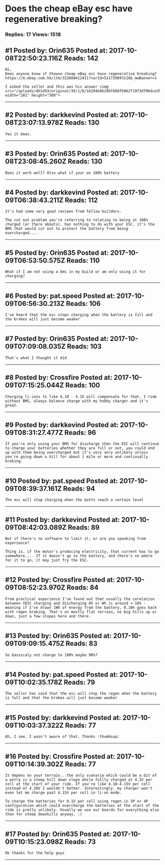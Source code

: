# Does the cheap eBay esc have regenerative breaking?

### Replies: 17 Views: 1518

## \#1 Posted by: Orin635 Posted at: 2017-10-08T22:50:23.116Z Reads: 142

```
Hi,
Does anyone know if thowse cheap eBay esc have regenerative breaking?
https://m.ebay.com.hk/itm/322688412411?varId=511729893110&_mwBanner=1

I asked the seller and this was his answer <img src="/uploads/db1493/original/3X/1/b/1b294e8b29bf60dfb962f1973df0bdce393a10d9.png" width="281" height="500">
```

---
## \#2 Posted by: darkkevind Posted at: 2017-10-08T23:07:13.978Z Reads: 130

```
Yes it does.
```

---
## \#3 Posted by: Orin635 Posted at: 2017-10-08T23:08:45.260Z Reads: 130

```
Does it work well? Also what if your on 100% battery
```

---
## \#4 Posted by: darkkevind Posted at: 2017-10-09T06:38:43.211Z Reads: 112

```
It's had some very good reviews from fellow builders.

The cut out problem you're referring to relating to being at 100% charged (or there abouts), has nothing to do with your ESC, it's the BMS that would cut out to protect the battery from being overcharged....
```

---
## \#5 Posted by: Orin635 Posted at: 2017-10-09T06:53:50.575Z Reads: 110

```
What if I am not using a bms in my build or am only using it for charging?
```

---
## \#6 Posted by: pat.speed Posted at: 2017-10-09T06:56:30.213Z Reads: 106

```
I've heard that the esc stops charging when the battery is full and the brakes will just become weaker
```

---
## \#7 Posted by: Orin635 Posted at: 2017-10-09T07:09:08.035Z Reads: 103

```
That's what I thought it did
```

---
## \#8 Posted by: Crossfire Posted at: 2017-10-09T07:15:25.044Z Reads: 100

```
Charging li-ions to like 4.10 - 4.15 will compensate for that. I ride without BMS, always balance charge with my hobby charger and it's great.
```

---
## \#9 Posted by: darkkevind Posted at: 2017-10-09T08:31:27.477Z Reads: 96

```
If you're only using your BMS for discharge then the ESC will continue to charge your batteries whether they are full or not, you could end up with them being overcharged but it's very very unlikely unless you're going down a hill for about 1 mile or more and continually braking.
```

---
## \#10 Posted by: pat.speed Posted at: 2017-10-09T08:39:37.161Z Reads: 94

```
The esc will stop charging when the batts reach a certain level
```

---
## \#11 Posted by: darkkevind Posted at: 2017-10-09T08:42:03.089Z Reads: 89

```
Not if there's no software to limit it, or are you speaking from experience?

Thing is, if the motor's producing electricity, that current has to go somewhere.... If it doesn't go to the battery, and there's no where for it to go, it may just fry the ESC.
```

---
## \#12 Posted by: Crossfire Posted at: 2017-10-09T08:52:23.970Z Reads: 84

```
From practical experience I've found out that usually the corelation between VESC charging and discharging Ah or Wh is around +-10% - meaning if I've drawn 1Wh of energy from the battery, 0.1Wh goes back with regen braking. That's on mostly flat terrain, no big hills up or down, just a few slopes here and there.
```

---
## \#13 Posted by: Orin635 Posted at: 2017-10-09T09:09:15.475Z Reads: 83

```
So bassicaly not charge to 100% maybe 90%?
```

---
## \#14 Posted by: pat.speed Posted at: 2017-10-09T10:02:35.178Z Reads: 79

```
The seller has said that the esc will stop the regen when the battery is full and that the brakes will just become weaker
```

---
## \#15 Posted by: darkkevind Posted at: 2017-10-09T10:03:37.322Z Reads: 77

```
Ah, I see. I wasn't aware of that. Thanks :thumbsup:
```

---
## \#16 Posted by: Crossfire Posted at: 2017-10-09T10:14:39.302Z Reads: 77

```
It depens on your terrain...the only scenario which could be a bit of a worry is a steep hill down slope while fullly charged at 4.2V per cell at the start of your ride. If you're like 4.10-4.15V per cell instead of 4.20V I wouldn't bother. Interestingly, my charger won't even let me charge past 4.15V per cell in li-on mode. 

To charge the batteries for 0.1V per cell using regen in 3P or 4P configuration which could overcharge the batteries at the start of the ride is pretty unlikely. Usually we use our boards for everything else than for steep downhills anyway. :)
```

---
## \#17 Posted by: Orin635 Posted at: 2017-10-09T10:15:23.098Z Reads: 73

```
Ok thanks for the help guys
```

---
